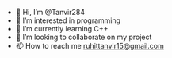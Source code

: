 - 👋 Hi, I’m @Tanvir284
- 👀 I’m interested in programming
- 🌱 I’m currently learning C++
- 💞️ I’m looking to collaborate on my project
- 📫 How to reach me ruhittanvir15@gmail.com

<!---
Tanvir284/Tanvir284 is a ✨ special ✨ repository because its `README.md` (this file) appears on your GitHub profile.
You can click the Preview link to take a look at your changes.
--->
